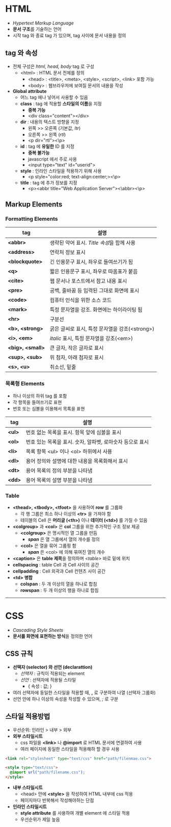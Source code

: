 # HTML
* *Hypertext Markup Language*
* **문서 구조**를 기술하는 언어
* 시작 tag 와 종료 tag 가 있으며, tag 사이에 문서 내용을 정의

## tag 와 속성
* 전체 구성은 *html, head, body* tag 로 구성
  * \<html> : HTML 문서 전체를 정의
    * \<head> : \<title>, \<meta>, \<style>, \<script>, \<link> 포함 가능
    * \<body> : 웹브라우저에 보여질 문서의 내용을 작성
* **Global attribute**
  * 어느 tag 에나 넣어서 사용할 수 있음
  * **class** : tag 에 적용할 **스타일의 이름**을 지정
    * **중복 가능**
    * \<div class="content">\</div>
  * **dir** : 내용의 텍스트 방향을 지정
    * 왼쪽 >> 오른쪽 (기본값, *ltr*)
    * 오른쪽 >> 왼쪽 (*rtl*)
    * \<p dir="rtl">\<\p>
  * **id** : tag 에 **유일한** ID 를 지정
    * **중복 불가능**
    * javascript 에서 주로 사용
    * \<input type="text" id="userid">
  * **style** : 인라인 스타일을 적용하기 위해 사용
    * \<p style="color:red; text-align:center;>\<\p>
  * **title** : tag 에 추가 정보를 지정
    * \<p>\<abbr title="Web Application Server">\<\abbr>\<\p>

## Markup Elements
### Formatting Elements
|tag|설명|
|---|----|
|**\<abbr>**|생략된 약어 표시. *Title 속성*을 함께 사용|
|**\<address>**|연락처 정보 표시|
|**\<blockquote>**|긴 인용문구 표시, 좌우로 들여쓰기가 됨|
|**\<q>**|짧은 인용문구 표시, 좌우로 따옴표가 붙음|
|**\<cite>**|웹 문서나 포스트에서 참고 내용 표시|
|**\<pre>**|공백, 줄바꿈 등 입력된 그대로 화면에 표시|
|**\<code>**|컴퓨터 인식을 위한 소스 코드|
|**\<mark>**|특정 문자열을 강조. 화면에는 하이라이팅 됨|
|**\<hr>**|구분선|
|**\<b>, \<strong>**|굵은 글씨로 표시, 특정 문자열을 강조(\<strong>)|
|**\<i>, \<em>**|*italic* 표시, 특정 문자열을 강조(\<em>)|
|**\<big>, \<small>**|큰 글자, 작은 글자로 표시|
|**\<sup>, \<sub>**|위 첨자, 아래 첨자로 표시|
|**\<s>, \<u>**|취소선, 밑줄|

### 목록형 Elements
* 하나 이상의 하위 tag 를 포함
* 각 항목을 들여쓰기로 표현
* 번호 또는 심볼을 이용해서 목록을 표현

|tag|설명|
|---|----|
|**\<ul>**|번호 없는 목록을 표시. 항목 앞에 심볼을 표시|
|**\<ol>**|번호 있는 목록을 표시. 숫자, 알파벳, 로마숫자 등으로 표시|
|**\<li>**|목록 항목 \<ul> 이나 \<ol> 하위에서 사용|
|**\<dl>**|용어 정의와 설명에 대한 내용을 목록화해서 표시|
|**\<dt>**|용어 목록의 정의 부분을 나타냄|
|**\<dd>**|용어 목록의 설명 부분을 나타냄|

### Table
* **\<thead>, \<tbody>, \<tfoot>** 을 사용하여 **row** 를 그룹화
  * 각 행 그룹은 최소 하나 이상의 **\<tr>** 을 가져야 함
  * 테이블의 Cell 은 **머리글 (\<th>)** 이나 **데이터 (\<td>)** 를 가질 수 있음
* **\<colgroup>** 과 **\<col>** 은 **col** 그룹을 위한 추가적인 구조 정보 제공
  * **\<colgroup>** 은 명시적인 열 그룹을 만듬
    * ***span*** 은 열 그룹에서 열의 개수를 정의
  * **\<col>** 은 열을 묶어 그룹핑 함
    * ***span*** 은 \<col> 에 의해 묶여진 열의 개수
* **\<caption>** 은 **table 제목**을 정의하며 *\<table>* 바로 밑에 위치
* **cellspacing** : table Cell 과 Cell 사이의 공간
* **cellpadding** : Cell 외곽과 Cell 컨텐츠 사이 공간
* **\<td> 병합**
  * **colspan** : 두 개 이상의 열을 하나로 합침
  * **rowspan** : 두 개 이상의 행을 하나로 합침

---

# CSS
* *Cascading Style Sheets*
* **문서를 화면에 표현하는 방식**을 정의한 언어

## CSS 규칙
* **선택자 (selector) 와 선언 (declarattion)**
  * *선택자* : 규칙이 적용되는 element
  * *선언* : 선택자에 적용될 스타일
    * { 속성 : 값; }
* 여러 선택자에 동일한 스타일을 적용할 때, **,** 로 구분하여 나열 (선택자 그룹화)
* 선언 안에 하나 이상의 속성을 작성할 수 있으며, *;* 로 구분

## 스타일 적용방법
* 우선순위: 인라인 > 내부 > 외부
* **외부 스타일시트**
  * css 파일을 **\<link>** 나 **@import** 로 HTML 문서에 연결하여 사용
  * 여러 페이지에 동일한 스타일을 적용해하 할 경우 사용
```html
<link rel="stylesheet" type="text/css" href="path/filenmae.css">
```
```html
<style type="text/css">
  @import url("path/filename.css");
</style>
```
* **내부 스타일시트**
  * \<head> 안에 **\<style>** 을 작성하여 HTML 내부에 css 적용
  * 페이지마다 반복해서 작성해야하는 단점
* **인라인 스타일시트**
  * **style attribute** 를 사용하여 개별 element 에 스타일 적용
  * 우선순위가 제일 높음
